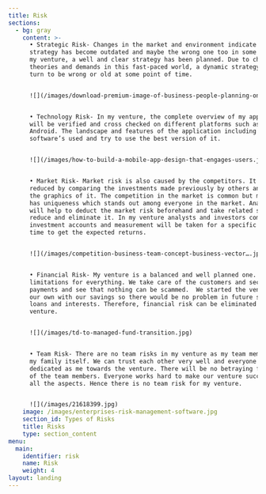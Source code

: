 ```yaml
---
title: Risk
sections:
  - bg: gray
    content: >-
      • Strategic Risk- Changes in the market and environment indicate that the
      strategy has become outdated and maybe the wrong one too in some cases. In
      my venture, a well and clear strategy has been planned. Due to changing
      theories and demands in this fast-paced world, a dynamic strategy may also
      turn to be wrong or old at some point of time. 


      ![](/images/download-premium-image-of-business-people-planning-on-a-strategy-1226688.jpg)


      • Technology Risk- In my venture, the complete overview of my application
      will be verified and cross checked on different platforms such as iOS and
      Android. The landscape and features of the application including the
      software’s used and try to use the best version of it.   


      ![](/images/how-to-build-a-mobile-app-design-that-engages-users.jpg)


      • Market Risk- Market risk is also caused by the competitors. It can be
      reduced by comparing the investments made previously by others and analyse
      the graphics of it. The competition in the market is common but my venture
      has uniqueness which stands out among everyone in the market. Analysts
      will help to deduct the market risk beforehand and take related steps to
      reduce and eliminate it. In my venture analysts and investors compare the
      investment accounts and measurement will be taken for a specific period of
      time to get the expected returns. 


      ![](/images/competition-business-team-concept-business-vector….jpg)


      • Financial Risk- My venture is a balanced and well planned one. There are
      limitations for everything. We take care of the customers and secure their
      payments and see that nothing can be scammed.  We started the venture on
      our own with our savings so there would be no problem in future such as
      loans and interests. Therefore, financial risk can be eliminated in my
      venture. 


      ![](/images/td-to-managed-fund-transition.jpg)


      • Team Risk- There are no team risks in my venture as my team members are
      my family itself. We can trust each other very well and everyone is as
      dedicated as me towards the venture. There will be no betraying from any
      of the team members. Everyone works hard to make our venture successful in
      all the aspects. Hence there is no team risk for my venture.


      ![](/images/21618399.jpg)
    image: /images/enterprises-risk-management-software.jpg
    section_id: Types of Risks
    title: Risks
    type: section_content
menu:
  main:
    identifier: risk
    name: Risk
    weight: 4
layout: landing
---
```


